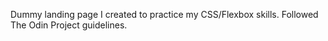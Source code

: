 Dummy landing page I created to practice my CSS/Flexbox skills. Followed The Odin Project guidelines.
